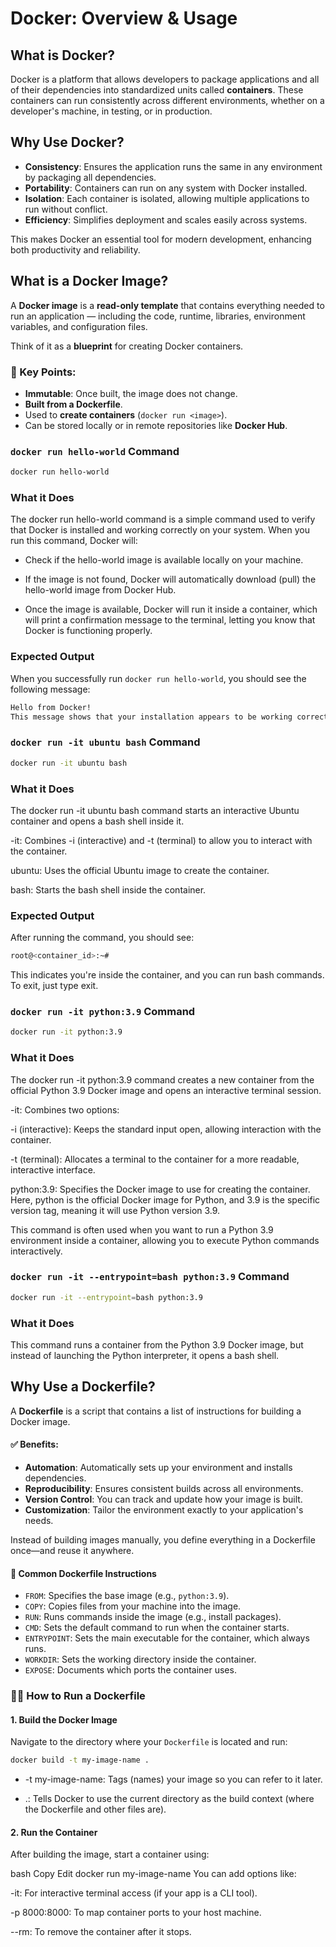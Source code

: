 # Docker: Overview & Usage

## What is Docker?
Docker is a platform that allows developers to package applications and all of their dependencies into standardized units called **containers**. These containers can run consistently across different environments, whether on a developer's machine, in testing, or in production.

## Why Use Docker?
- **Consistency**: Ensures the application runs the same in any environment by packaging all dependencies.
- **Portability**: Containers can run on any system with Docker installed.
- **Isolation**: Each container is isolated, allowing multiple applications to run without conflict.
- **Efficiency**: Simplifies deployment and scales easily across systems.

This makes Docker an essential tool for modern development, enhancing both productivity and reliability.

## What is a Docker Image?

A **Docker image** is a **read-only template** that contains everything needed to run an application — including the code, runtime, libraries, environment variables, and configuration files.

Think of it as a **blueprint** for creating Docker containers.

### 🧱 Key Points:
- **Immutable**: Once built, the image does not change.
- **Built from a Dockerfile**.
- Used to **create containers** (`docker run <image>`).
- Can be stored locally or in remote repositories like **Docker Hub**.

### `docker run hello-world` Command

```bash
docker run hello-world
```

### What it Does
The docker run hello-world command is a simple command used to verify that Docker is installed and working correctly on your system. When you run this command, Docker will:

- Check if the hello-world image is available locally on your machine.

- If the image is not found, Docker will automatically download (pull) the hello-world image from Docker Hub.

- Once the image is available, Docker will run it inside a container, which will print a confirmation message to the terminal, letting you know that Docker is functioning properly.

### Expected Output
When you successfully run `docker run hello-world`, you should see the following message:

```bash
Hello from Docker!
This message shows that your installation appears to be working correctly.
```

### `docker run -it ubuntu bash` Command

```bash
docker run -it ubuntu bash
```

### What it Does
The docker run -it ubuntu bash command starts an interactive Ubuntu container and opens a bash shell inside it.

-it: Combines -i (interactive) and -t (terminal) to allow you to interact with the container.

ubuntu: Uses the official Ubuntu image to create the container.

bash: Starts the bash shell inside the container.

### Expected Output
After running the command, you should see:

```bash
root@<container_id>:~#
```

This indicates you're inside the container, and you can run bash commands. To exit, just type exit.

### `docker run -it python:3.9` Command

```bash
docker run -it python:3.9
```
### What it Does
The docker run -it python:3.9 command creates a new container from the official Python 3.9 Docker image and opens an interactive terminal session.

-it: Combines two options:

-i (interactive): Keeps the standard input open, allowing interaction with the container.

-t (terminal): Allocates a terminal to the container for a more readable, interactive interface.

python:3.9: Specifies the Docker image to use for creating the container. Here, python is the official Docker image for Python, and 3.9 is the specific version tag, meaning it will use Python version 3.9.

This command is often used when you want to run a Python 3.9 environment inside a container, allowing you to execute Python commands interactively.

### `docker run -it --entrypoint=bash python:3.9` Command

```bash
docker run -it --entrypoint=bash python:3.9
```

### What it Does
This command runs a container from the Python 3.9 Docker image, but instead of launching the Python interpreter, it opens a bash shell.

## Why Use a Dockerfile?

A **Dockerfile** is a script that contains a list of instructions for building a Docker image.

#### ✅ Benefits:
- **Automation**: Automatically sets up your environment and installs dependencies.
- **Reproducibility**: Ensures consistent builds across all environments.
- **Version Control**: You can track and update how your image is built.
- **Customization**: Tailor the environment exactly to your application's needs.

Instead of building images manually, you define everything in a Dockerfile once—and reuse it anywhere.

#### 🧱 Common Dockerfile Instructions

- `FROM`: Specifies the base image (e.g., `python:3.9`).
- `COPY`: Copies files from your machine into the image.
- `RUN`: Runs commands inside the image (e.g., install packages).
- `CMD`: Sets the default command to run when the container starts.
- `ENTRYPOINT`: Sets the main executable for the container, which always runs.
- `WORKDIR`: Sets the working directory inside the container.
- `EXPOSE`: Documents which ports the container uses.

### 🏃‍♀️ How to Run a Dockerfile

#### 1. Build the Docker Image

Navigate to the directory where your `Dockerfile` is located and run:

```bash
docker build -t my-image-name .
```
- -t my-image-name: Tags (names) your image so you can refer to it later.

- .: Tells Docker to use the current directory as the build context (where the Dockerfile and other files are).

#### 2. Run the Container
After building the image, start a container using:

bash
Copy
Edit
docker run my-image-name
You can add options like:

-it: For interactive terminal access (if your app is a CLI tool).

-p 8000:8000: To map container ports to your host machine.

--rm: To remove the container after it stops.



